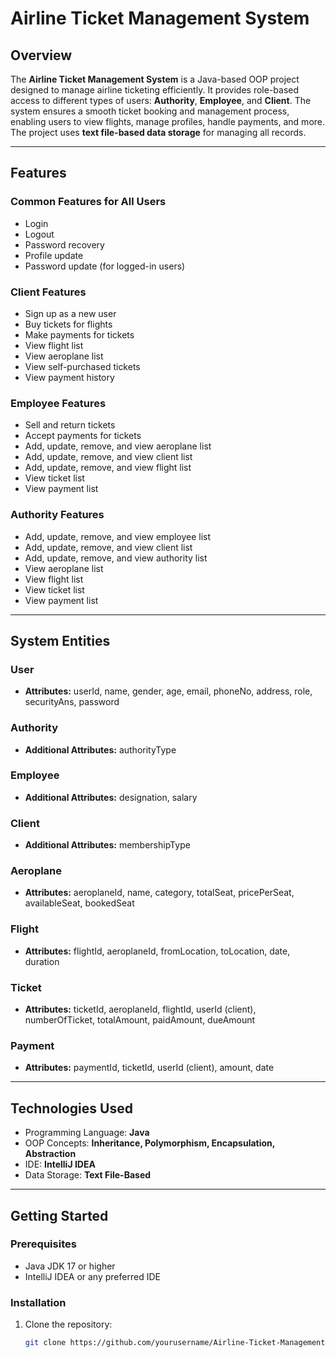 # Airline Ticket Management System

## Overview
The **Airline Ticket Management System** is a Java-based OOP project designed to manage airline ticketing efficiently. It provides role-based access to different types of users: **Authority**, **Employee**, and **Client**. The system ensures a smooth ticket booking and management process, enabling users to view flights, manage profiles, handle payments, and more. The project uses **text file-based data storage** for managing all records.

---

## Features

### Common Features for All Users
- Login
- Logout
- Password recovery
- Profile update
- Password update (for logged-in users)

### Client Features
- Sign up as a new user
- Buy tickets for flights
- Make payments for tickets
- View flight list
- View aeroplane list
- View self-purchased tickets
- View payment history

### Employee Features
- Sell and return tickets
- Accept payments for tickets
- Add, update, remove, and view aeroplane list
- Add, update, remove, and view client list
- Add, update, remove, and view flight list
- View ticket list
- View payment list

### Authority Features
- Add, update, remove, and view employee list
- Add, update, remove, and view client list
- Add, update, remove, and view authority list
- View aeroplane list
- View flight list
- View ticket list
- View payment list

---

## System Entities

### User
- **Attributes:** userId, name, gender, age, email, phoneNo, address, role, securityAns, password

### Authority
- **Additional Attributes:** authorityType

### Employee
- **Additional Attributes:** designation, salary

### Client
- **Additional Attributes:** membershipType

### Aeroplane
- **Attributes:** aeroplaneId, name, category, totalSeat, pricePerSeat, availableSeat, bookedSeat

### Flight
- **Attributes:** flightId, aeroplaneId, fromLocation, toLocation, date, duration

### Ticket
- **Attributes:** ticketId, aeroplaneId, flightId, userId (client), numberOfTicket, totalAmount, paidAmount, dueAmount

### Payment
- **Attributes:** paymentId, ticketId, userId (client), amount, date

---

## Technologies Used
- Programming Language: **Java**
- OOP Concepts: **Inheritance, Polymorphism, Encapsulation, Abstraction**
- IDE: **IntelliJ IDEA**
- Data Storage: **Text File-Based**

---

## Getting Started

### Prerequisites
- Java JDK 17 or higher
- IntelliJ IDEA or any preferred IDE

### Installation
1. Clone the repository:
   ```bash
   git clone https://github.com/yourusername/Airline-Ticket-Management.git
